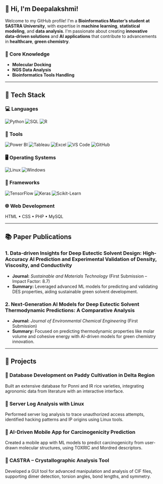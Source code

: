 ## 👋 Hi, I'm Deepalakshmi!

Welcome to my GitHub profile! I'm a **Bioinformatics Master’s student at SASTRA University**, with expertise in **machine learning**, **statistical modeling**, and **data analysis**. I'm passionate about creating **innovative data-driven solutions** and **AI applications** that contribute to advancements in **healthcare**, **green chemistry**.

### 🧠 Core Knowledge

* **Molecular Docking**
* **NGS Data Analysis**
* **Bioinformatics Tools Handling**

---

## 🚀 Tech Stack

### 💻 Languages

![Python](https://img.shields.io/badge/Python-blue?logo=python\&logoColor=white)
![SQL](https://img.shields.io/badge/SQL-blue?logo=postgresql\&logoColor=white)
![R](https://img.shields.io/badge/R-276DC3?logo=r\&logoColor=white)

### 🧰 Tools

![Power BI](https://img.shields.io/badge/PowerBI-F2C811?logo=powerbi\&logoColor=black)
![Tableau](https://img.shields.io/badge/Tableau-E97627?logo=tableau\&logoColor=white)
![Excel](https://img.shields.io/badge/Excel-217346?logo=microsoft-excel\&logoColor=white)
![VS Code](https://img.shields.io/badge/VSCode-007ACC?logo=visualstudiocode\&logoColor=white)
![GitHub](https://img.shields.io/badge/GitHub-181717?logo=github\&logoColor=white)

### 🖥️ Operating Systems

![Linux](https://img.shields.io/badge/Linux-FCC624?logo=linux\&logoColor=black)
![Windows](https://img.shields.io/badge/Windows-0078D6?logo=windows\&logoColor=white)

### 🧪 Frameworks

![TensorFlow](https://img.shields.io/badge/TensorFlow-FF6F00?logo=tensorflow\&logoColor=white)
![Keras](https://img.shields.io/badge/Keras-D00000?logo=keras\&logoColor=white)
![Scikit-Learn](https://img.shields.io/badge/Scikit--Learn-F7931E?logo=scikit-learn\&logoColor=white)

### 🌐 Web Development

HTML • CSS • PHP • MySQL

---

## 📚 Paper Publications

### 1. **Data-driven Insights for Deep Eutectic Solvent Design: High-Accuracy AI Prediction and Experimental Validation of Density, Viscosity, and Conductivity**

* **Journal:** *Sustainable and Materials Technology* (First Submission – Impact Factor: 8.7)
* **Summary:** Leveraged advanced ML models for predicting and validating DES properties, aiding sustainable green solvent development.

### 2. **Next-Generation AI Models for Deep Eutectic Solvent Thermodynamic Predictions: A Comparative Analysis**

* **Journal:** *Journal of Environmental Chemical Engineering* (First Submission)
* **Summary:** Focused on predicting thermodynamic properties like molar volume and cohesive energy with AI-driven models for green chemistry innovation.

---

## 🎯 Projects

### 🔬 Database Development on Paddy Cultivation in Delta Region

Built an extensive database for Ponni and IR rice varieties, integrating agronomic data from literature with an interactive interface.

### 🔐 Server Log Analysis with Linux

Performed server log analysis to trace unauthorized access attempts, identified hacking patterns and IP origins using Linux tools.

### 📱 AI-Driven Mobile App for Carcinogenicity Prediction

Created a mobile app with ML models to predict carcinogenicity from user-drawn molecular structures, using TOXRIC and Mordred descriptors.

### 💎 CASTRA – Crystallographic Analysis Tool

Developed a GUI tool for advanced manipulation and analysis of CIF files, supporting dimer detection, torsion angles, bond lengths, and symmetry.


